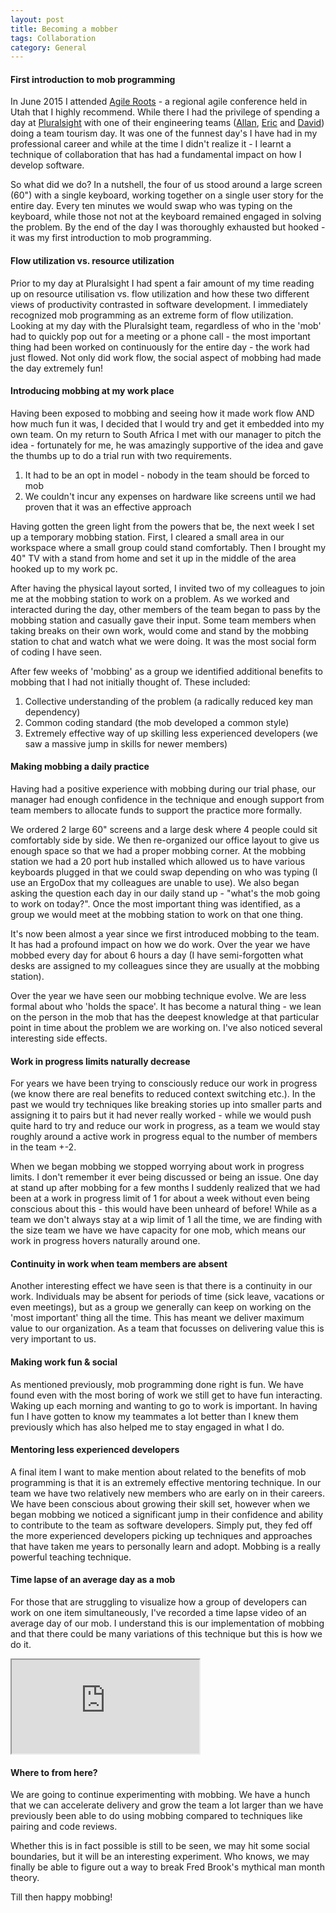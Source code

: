 ```yaml
---
layout: post
title: Becoming a mobber
tags: Collaboration
category: General
---
```


#### First introduction to mob programming

In June 2015 I attended [Agile Roots](http://www.agileroots.com/) - a regional agile conference held in Utah that I highly recommend. While there I had the privilege of spending a day at [Pluralsight](http://www.pluralsight.com/) with one of their engineering teams ([Allan](https://twitter.com/AllanCodes), [Eric](https://twitter.com/iminurcodez]) and  [David](https://twitter.com/battenworks)) doing a team tourism day. It was one of the funnest day's I have had in my professional career and while at the time I didn't realize it - I learnt a technique of collaboration that has had a fundamental impact on how I develop software.

So what did we do? In a nutshell, the four of us stood around a large screen (60") with a single keyboard, working together on a single user story for the entire day. Every ten minutes we would swap who was typing on the keyboard, while those not not at the keyboard remained engaged in solving the problem. By the end of the day I was thoroughly exhausted but hooked - it was my first introduction to mob programming. 

#### Flow utilization vs. resource utilization 

Prior to my day at Pluralsight I had spent a fair amount of my time reading up on resource utilisation vs. flow utilization and how these two different views of productivity contrasted in software development. I immediately recognized mob programming as an extreme form of flow utilization. Looking at my day with the Pluralsight team, regardless of who in the 'mob' had to quickly pop out for a meeting or a phone call - the most important thing had been worked on continuously for the entire day - the work had just flowed. Not only did work flow, the social aspect of mobbing had made the day extremely fun!

#### Introducing mobbing at my work place

Having been exposed to mobbing and seeing how it made work flow AND how much fun it was, I decided that I would try and get it embedded into my own team. On my return to South Africa I met with our manager to pitch the idea - fortunately for me, he was amazingly supportive of the idea and gave the thumbs up to do a trial run with two requirements.

1) It had to be an opt in model - nobody in the team should be forced to mob  
2) We couldn't incur any expenses on hardware like screens until we had proven that it was an effective approach  

Having gotten the green light from the powers that be, the next week I set up a temporary mobbing station. First, I cleared a small area in our workspace where a small group could stand comfortably. Then I brought my 40" TV with a stand from home and set it up in the middle of the area hooked up to my work pc. 

After having the physical layout sorted, I invited two of my colleagues to join me at the mobbing station to work on a problem. As we worked and interacted during the day, other members of the team began to pass by the mobbing station and casually gave their input. Some team members when taking breaks on their own work, would come and stand by the mobbing station to chat and watch what we were doing. It was the most social form of coding I have seen. 

After few weeks of 'mobbing' as a group we identified additional benefits to mobbing that I had not initially thought of. These included:

1) Collective understanding of the problem (a radically reduced key man dependency)  
2) Common coding standard (the mob developed a common style)  
3) Extremely effective way of up skilling less experienced developers (we saw a massive jump in skills for newer members)

#### Making mobbing a daily practice

Having had a positive experience with mobbing during our trial phase, our manager had enough confidence in the technique and enough support from team members to allocate funds to support the practice more formally. 

We ordered 2 large 60" screens and a large desk where 4 people could sit comfortably side by side. We then re-organized our office layout to give us enough space so that we had a proper mobbing corner. At the mobbing station we had a 20 port hub installed which allowed us to have various keyboards plugged in that we could swap depending on who was typing (I use an ErgoDox that my colleagues are unable to use). We also began asking the question each day in our daily stand up - "what's the mob going to work on today?". Once the most important thing was identified, as a group we would meet at the mobbing station to work on that one thing.

It's now been almost a year since we first introduced mobbing to the team. It has had a profound impact on how we do work. Over the year we have mobbed every day for about 6 hours a day (I have semi-forgotten what desks are assigned to my colleagues since they are usually at the mobbing station).

Over the year we have seen our mobbing technique evolve. We are less formal about who 'holds the space'. It has become a natural thing -  we lean on the person in the mob that has the deepest knowledge at that particular point in time about the problem we are working on. I've also noticed several interesting side effects.

#### Work in progress limits naturally decrease

For years we have been trying to consciously reduce our work in progress (we know there are real benefits to reduced context switching etc.). In the past we would try techniques like breaking stories up into smaller parts and assigning it to pairs but it had never really worked - while we would push quite hard to try and reduce our work in progress, as a team we would stay roughly around a active work in progress equal to the number of members in the team +-2. 

When we began mobbing we stopped worrying about work in progress limits. I don't remember it ever being discussed or being an issue. One day at stand up after mobbing for a few months I suddenly realized that we had been at a work in progress limit of 1 for about a week without even being conscious about this - this would have been unheard of before! While as a team we don't always stay at a wip limit of 1 all the time, we are finding with the size team we have we have capacity for one mob, which means our work in progress hovers naturally around one.

#### Continuity in work when team members are absent

Another interesting effect we have seen is that there is a continuity in our work. Individuals may be absent for periods of time (sick leave, vacations or even meetings), but as a group we generally can keep on working on the 'most important' thing all the time. This has meant we deliver maximum value to our organization. As a team that focusses on delivering value this is very important to us.

#### Making work fun & social

As mentioned previously, mob programming done right is fun. We have found even with the most boring of work we still get to have fun interacting. Waking up each morning and wanting to go to work is important. In having fun I have gotten to know my teammates a lot better than I knew them previously which has also helped me to stay engaged in what I do.

#### Mentoring less experienced developers

A final item I want to make mention about related to the benefits of mob programming is that it is an extremely effective mentoring technique. In our team we have two relatively new members who are early on in their careers. We have been conscious about growing their skill set, however when we began mobbing we noticed a significant jump in their confidence and ability to contribute to the team as software developers. Simply put, they fed off the more experienced developers picking up techniques and approaches that have taken me years to personally learn and adopt. Mobbing is a really powerful teaching technique.

#### Time lapse of an average day as a mob

For those that are struggling to visualize how a group of developers can work on one item simultaneously, I've recorded a time lapse video of an average day of our mob. I understand this is our implementation of mobbing and that there could be many variations of this technique but this is how we do it.
 
<div class="embed-responsive embed-responsive-4by3">
  <iframe class="embed-responsive-item" src="https://www.youtube.com/embed/Ev7uus12HRY"></iframe>
</div>

#### Where to from here?

We are going to continue experimenting with mobbing. We have a hunch that we can accelerate delivery and grow the team a lot larger than we have previously been able to do using mobbing compared to techniques like pairing and code reviews.

Whether this is in fact possible is still to be seen, we may hit some social boundaries,  but it will be an interesting experiment. Who knows, we may finally be able to figure out a way to break Fred Brook's mythical man month theory.

Till then happy mobbing!
